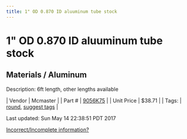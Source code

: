 ```yaml
---
title: 1" OD 0.870 ID aluuminum tube stock
---
```


# 1" OD 0.870 ID aluuminum tube stock
## Materials / Aluminum
Description: 	6ft length, other lengths available 

| Vendor | Mcmaster | 
| Part # | [9056K75](https://www.mcmaster.com/#9056K75) | 
| Unit Price | $38.71 | 
| Tags: | [round](https://jgermita.github.io/frc-parts/search/?q=round), [suggest tags](https://docs.google.com/forms/d/e/1FAIpQLSeWyY8v3RgOty-MyWmh9U0iivNYN_molChYyS-0U-o-kOAv_g/viewform) | 

Last updated: Sun May 14 22:38:51 PDT 2017

 [Incorrect/Incomplete information?](https://docs.google.com/forms/d/e/1FAIpQLSeWyY8v3RgOty-MyWmh9U0iivNYN_molChYyS-0U-o-kOAv_g/viewform)